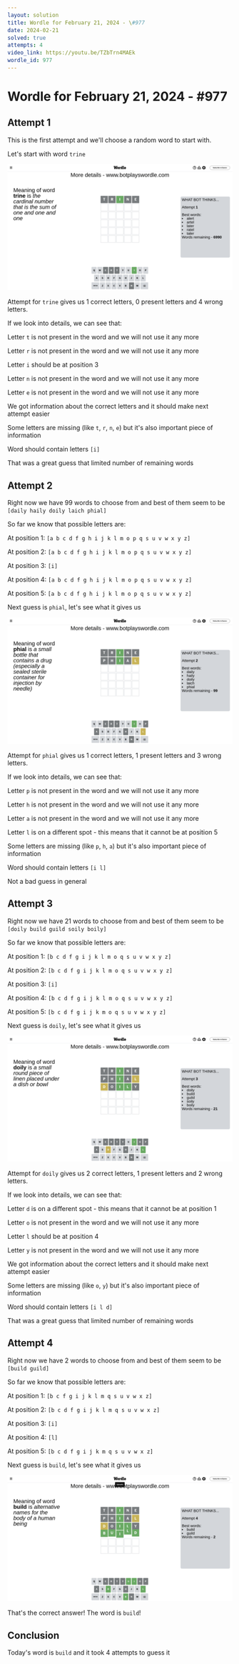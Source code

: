 ```yaml
---
layout: solution
title: Wordle for February 21, 2024 - \#977
date: 2024-02-21
solved: true
attempts: 4
video_link: https://youtu.be/TZbTrn4MAEk
wordle_id: 977
---
```


# Wordle for February 21, 2024 - \#977

## Attempt 1

This is the first attempt and we'll choose a random word to start with.

Let's start with word `trine`

![Attempt 1](2024-02-21/attempt-1.png)

Attempt for `trine` gives us 1 correct letters, 0 present letters and 4 wrong letters.

If we look into details, we can see that:

Letter `t` is not present in the word and we will not use it any more

Letter `r` is not present in the word and we will not use it any more

Letter `i` should be at position 3

Letter `n` is not present in the word and we will not use it any more

Letter `e` is not present in the word and we will not use it any more

We got information about the correct letters and it should make next attempt easier

Some letters are missing (like `t`, `r`, `n`, `e`) but it's also important piece of information

Word should contain letters `[i]`

That was a great guess that limited number of remaining words



## Attempt 2

Right now we have 99 words to choose from and best of them seem to be `[daily haily doily laich phial]`

So far we know that possible letters are:

At position 1: `[a b c d f g h i j k l m o p q s u v w x y z]`

At position 2: `[a b c d f g h i j k l m o p q s u v w x y z]`

At position 3: `[i]`

At position 4: `[a b c d f g h i j k l m o p q s u v w x y z]`

At position 5: `[a b c d f g h i j k l m o p q s u v w x y z]`

Next guess is `phial`, let's see what it gives us

![Attempt 2](2024-02-21/attempt-2.png)

Attempt for `phial` gives us 1 correct letters, 1 present letters and 3 wrong letters.

If we look into details, we can see that:

Letter `p` is not present in the word and we will not use it any more

Letter `h` is not present in the word and we will not use it any more

Letter `a` is not present in the word and we will not use it any more

Letter `l` is on a different spot - this means that it cannot be at position 5

Some letters are missing (like `p`, `h`, `a`) but it's also important piece of information

Word should contain letters `[i l]`

Not a bad guess in general



## Attempt 3

Right now we have 21 words to choose from and best of them seem to be `[doily build guild soily boily]`

So far we know that possible letters are:

At position 1: `[b c d f g i j k l m o q s u v w x y z]`

At position 2: `[b c d f g i j k l m o q s u v w x y z]`

At position 3: `[i]`

At position 4: `[b c d f g i j k l m o q s u v w x y z]`

At position 5: `[b c d f g i j k m o q s u v w x y z]`

Next guess is `doily`, let's see what it gives us

![Attempt 3](2024-02-21/attempt-3.png)

Attempt for `doily` gives us 2 correct letters, 1 present letters and 2 wrong letters.

If we look into details, we can see that:

Letter `d` is on a different spot - this means that it cannot be at position 1

Letter `o` is not present in the word and we will not use it any more

Letter `l` should be at position 4

Letter `y` is not present in the word and we will not use it any more

We got information about the correct letters and it should make next attempt easier

Some letters are missing (like `o`, `y`) but it's also important piece of information

Word should contain letters `[i l d]`

That was a great guess that limited number of remaining words



## Attempt 4

Right now we have 2 words to choose from and best of them seem to be `[build guild]`

So far we know that possible letters are:

At position 1: `[b c f g i j k l m q s u v w x z]`

At position 2: `[b c d f g i j k l m q s u v w x z]`

At position 3: `[i]`

At position 4: `[l]`

At position 5: `[b c d f g i j k m q s u v w x z]`

Next guess is `build`, let's see what it gives us

![Attempt 4](2024-02-21/attempt-4.png)

That's the correct answer! The word is `build`!

## Conclusion

Today's word is `build` and it took 4 attempts to guess it

